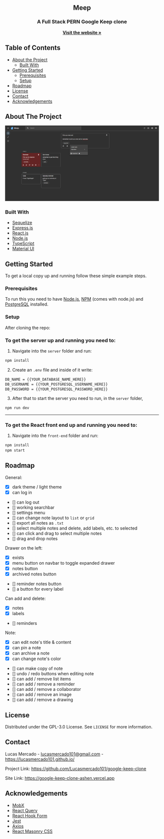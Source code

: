 <!-- PROJECT LOGO -->
<br />
<p align="center">
    <h2 align="center">Meep</h1>

  <h3 align="center">A Full Stack PERN Google Keep clone</h3>

  <p align="center">
    <a href="https://google-keep-clone-ashen.vercel.app"><strong>Visit the website »</strong></a>
  </p>
</p>

<!-- TABLE OF CONTENTS -->

## Table of Contents

- [About the Project](#about-the-project)
  - [Built With](#built-with)
- [Getting Started](#getting-started)
  - [Prerequisites](#prerequisites)
  - [Setup](#setup)
- [Roadmap](#roadmap)
- [License](#license)
- [Contact](#contact)
- [Acknowledgements](#acknowledgements)

<!-- ABOUT THE PROJECT -->

## About The Project

[![Notes App](/images/preview.png)](https://google-keep-clone-ashen.vercel.app)<br />

### Built With

- [Sequelize](https://sequelize.org/)
- [Express.js](https://expressjs.com/)
- [React.js](https://reactjs.org/)
- [Node.js](https://nodejs.org/en/)
- [TypeScript](https://www.typescriptlang.org/)
- [Material UI](https://material-ui.com/)

<!-- GETTING STARTED -->

## Getting Started

To get a local copy up and running follow these simple example steps.

### Prerequisites

To run this you need to have [Node.js](https://node.js.org/), [NPM](https://www.npmjs.com/) (comes with node.js) and [PostgreSQL](https://www.postgresql.org/) installed.

### Setup

After cloning the repo:

### To get the server up and running you need to:

1. Navigate into the `server` folder and run:

```sh
npm install
```

2. Create an `.env` file and inside of it write:

```
DB_NAME = {{YOUR_DATABASE_NAME_HERE}}
DB_USERNAME = {{YOUR_POSTGRESQL_USERNAME_HERE}}
DB_PASSWORD = {{YOUR_POSTGRESQL_PASSWORD_HERE}}
```

3. After that to start the server you need to run, in the `server` folder,

```sh
npm run dev
```

---

### To get the React front end up and running you need to:

1. Navigate into the `front-end` folder and run:

```sh
npm install
npm start
```

<!-- ROADMAP -->

## Roadmap

General:

- [x] dark theme / light theme
- [x] can log in
- [] can log out
- [] working searchbar
- [] settings menu
- [] can change note layout to `list` or `grid`
- [] export all notes as `.txt`
- [] select multiple notes and delete, add labels, etc. to selected
- [] can click and drag to select multiple notes
- [] drag and drop notes

Drawer on the left:

- [x] exists
- [x] menu button on navbar to toggle expanded drawer
- [x] notes button
- [x] archived notes button
- [] reminder notes button
- [] a button for every label

Can add and delete:

- [x] notes
- [x] labels
- [] reminders

Note:

- [x] can edit note's title & content
- [x] can pin a note
- [x] can archive a note
- [x] can change note's color
- [] can make copy of note
- [] undo / redo buttons when editing note
- [] can add / remove list items
- [] can add / remove a reminder
- [] can add / remove a collaborator
- [] can add / remove an image
- [] can add / remove a drawing

<!-- LICENSE -->

## License

Distributed under the GPL-3.0 License. See `LICENSE` for more information.

<!-- CONTACT -->

## Contact

Lucas Mercado - lucasmercado101@gmail.com - https://lucasmercado101.github.io/

Project Link: https://github.com/Lucasmercado101/google-keep-clone

Site Link: https://google-keep-clone-ashen.vercel.app

<!-- ACKNOWLEDGEMENTS -->

## Acknowledgements

- [MobX](https://mobx.js.org/)
- [React Query](https://react-query.tanstack.com/)
- [React Hook Form](https://react-hook-form.com/)
- [Jest](https://jestjs.io/)
- [Axios](https://github.com/axios/axios)
- [React Masonry CSS](https://www.npmjs.com/package/react-masonry-css)
